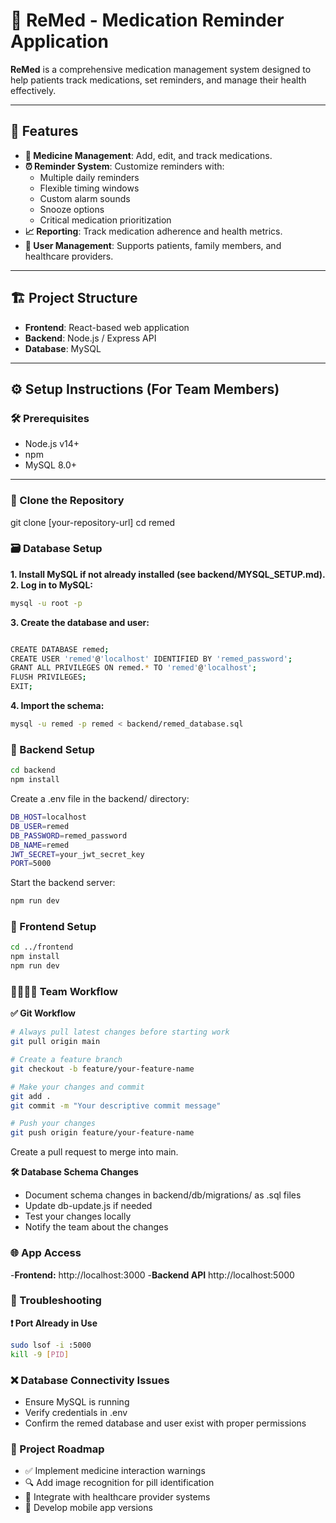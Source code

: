 # 💊 ReMed - Medication Reminder Application

**ReMed** is a comprehensive medication management system designed to help patients track medications, set reminders, and manage their health effectively.

---

## 🚀 Features

- **💼 Medicine Management**: Add, edit, and track medications.
- **⏰ Reminder System**: Customize reminders with:
  - Multiple daily reminders
  - Flexible timing windows
  - Custom alarm sounds
  - Snooze options
  - Critical medication prioritization
- **📈 Reporting**: Track medication adherence and health metrics.
- **👥 User Management**: Supports patients, family members, and healthcare providers.

---

## 🏗️ Project Structure

- **Frontend**: React-based web application
- **Backend**: Node.js / Express API
- **Database**: MySQL

---

## ⚙️ Setup Instructions (For Team Members)

### 🛠️ Prerequisites

- Node.js v14+
- npm
- MySQL 8.0+

---

### 📁 Clone the Repository

git clone [your-repository-url]
cd remed

### 🗃️ Database Setup
**1. Install MySQL if not already installed (see backend/MYSQL_SETUP.md).
2. Log in to MySQL:**

```bash
mysql -u root -p
```

**3. Create the database and user:**

```bash

CREATE DATABASE remed;
CREATE USER 'remed'@'localhost' IDENTIFIED BY 'remed_password';
GRANT ALL PRIVILEGES ON remed.* TO 'remed'@'localhost';
FLUSH PRIVILEGES;
EXIT;
```

**4. Import the schema:**

```bash
mysql -u remed -p remed < backend/remed_database.sql
```

### 🔧 Backend Setup

```bash
cd backend
npm install
```

Create a .env file in the backend/ directory:

```bash
DB_HOST=localhost
DB_USER=remed
DB_PASSWORD=remed_password
DB_NAME=remed
JWT_SECRET=your_jwt_secret_key
PORT=5000
```

Start the backend server:
```bash
npm run dev
```

### 🎨 Frontend Setup
```bash
cd ../frontend
npm install
npm run dev
```

### 👨‍👩‍👧‍👦 Team Workflow

**✅ Git Workflow**

```bash
# Always pull latest changes before starting work
git pull origin main

# Create a feature branch
git checkout -b feature/your-feature-name

# Make your changes and commit
git add .
git commit -m "Your descriptive commit message"

# Push your changes
git push origin feature/your-feature-name
```
Create a pull request to merge into main.

**🛠️ Database Schema Changes**
- Document schema changes in backend/db/migrations/ as .sql files
- Update db-update.js if needed
- Test your changes locally
- Notify the team about the changes

### 🌐 App Access
-**Frontend:** http://localhost:3000
-**Backend API**  http://localhost:5000

### 🧩 Troubleshooting

**❗ Port Already in Use**

```bash
sudo lsof -i :5000
kill -9 [PID]
```

### ❌ Database Connectivity Issues

- Ensure MySQL is running
- Verify credentials in .env
- Confirm the remed database and user exist with proper permissions

### 📅 Project Roadmap

- ✅ Implement medicine interaction warnings
- 🔍 Add image recognition for pill identification
- 🔗 Integrate with healthcare provider systems
- 📱 Develop mobile app versions
